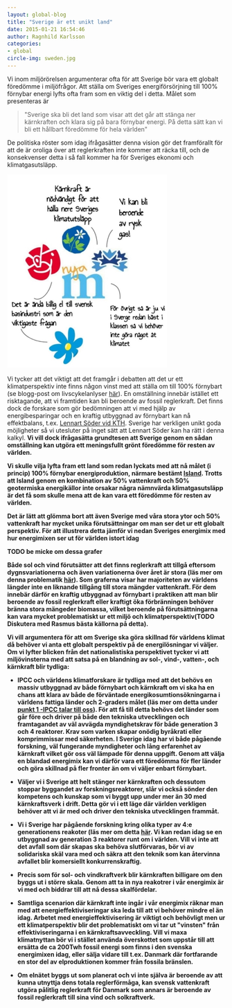 ```yaml
---
layout: global-blog
title: "Sverige är ett unikt land"
date: 2015-01-21 16:54:46
author: Ragnhild Karlsson
categories:
- global
circle-img: sweden.jpg
---
```

Vi inom miljörörelsen argumenterar ofta för att Sverige bör vara ett globalt föredömme i miljöfrågor.
Att ställa om Sveriges energiförsörjning till 100% förnybar energi lyfts ofta fram som en viktig del i detta. 
Målet som presenteras är

<blockquote>"Sverige ska bli det land som visar att det går att stänga ner kärnkraften och klara sig på bara förnybar energi. På detta sätt kan vi bli ett hållbart föredömme för hela världen"</blockquote>

De politiska röster som idag ifrågasätter denna vision gör det framförallt för att de är oroliga över att reglerkraften inte kommer att räcka till, och de konsekvenser detta i så fall kommer ha för Sveriges ekonomi och klimatgasutsläpp. 

<img class="img-responsive blog-img" src="/assets/img/global/against100renewable2.jpg">

Vi tycker att det viktigt att det framgår i debatten att det ur ett klimatperspektiv inte finns någon vinst med att ställa om till 100% förnybart (se blogg-post om livscykelanlyser <a href="/karnkraftskoll/reflektion/kallkontroll/langsamt/" target="_blanc">här</a>). En omställning innebär istället ett risktagande, att vi framtiden kan bli beroende av fossil reglerkraft. Det finns dock de forskare som gör bedömningen att vi med hjälp av energibesparingar och en kraftig utbyggnad av förnybart kan nå effektbalans, t.ex. <a href="https://www.kth.se/ees/omskolan/organisation/avdelningar/eps/news/kth-rapport-oppnar-for-mer-vind-och-solkraft-1.427885" target="_blanc">Lennart Söder vid KTH</a>. Sverige har verkligen unikt goda möjligheter så vi utesluter på inget sätt att Lennart Söder kan ha rätt i denna kalkyl.
<b>Vi vill dock ifrågasätta grundtesen att Sverige genom en sådan omställning kan utgöra ett meningsfullt grönt föredömme för resten av världen.<b>

Vi skulle vilja lyfta fram ett land som redan lyckats med att nå målet (i princip) 100% förnybar energiproduktion, närmare bestämt <a href="http://www.iea.org/statistics/statisticssearch/report/?country=ICELAND&product=electricityandheat&year=2010" target="_blanc">Island</a>.
Trotts att Island genom en kombination av 50% vattenkraft och 50% geotermiska energikällor inte orsakar några nämnvärda klimatgasutsläpp är det få som skulle mena att de kan vara ett föredömme för resten av världen.

Det är lätt att glömma bort att även Sverige med våra stora ytor och 50% vattenkraft har mycket unika förutsättningar om man ser det ur ett globalt perspektiv. För att illustrera detta jämför vi nedan Sveriges energimix med hur energimixen ser ut för världen istort idag

TODO be micke om dessa grafer

Både sol och vind förutsätter att det finns reglerkraft att tillgå eftersom dygnsvariationerna och även variationerna över året är stora (läs mer om denna problematik <a href="/global/planera-for-noll/">här</a>). Som graferna visar har majoriteten av världens längder inte en liknande tillgång till stora mängder vattenkraft. För dem innebär därför en kraftig utbyggnad av förnybart i praktiken att man blir beroende av fossil reglerkraft eller kraftigt öka förbränningen behöver bränna stora mängeder biomassa, vilket beroende på förutsättningarna kan vara mycket problematiskt ur ett miljö och klimatperspektiv(TODO Diskutera med Rasmus bästa källorna på detta)</a>.

Vi vill argumentera för att om Sverige ska göra skillnad för världens klimat då behöver vi anta ett globalt perspektiv på de energilösningar vi väljer. Om vi lyfter blicken från det nationalistiska perspektivet tycker vi att miljövinsterna med att satsa på en blandning av sol-, vind-, vatten-, och kärnkraft blir tydliga:  
<ul>
<li><p>IPCC och världens klimatforskare är tydliga med att det behövs en massiv utbyggnad av både förnybart och kärnkraft om vi ska ha en chans att klara av både de förväntade energikosumtionsökningarna i världens fattiga länder och 2-graders målet (läs mer om detta under <a href="/global/IPCC-talar-till-oss/" target="_blanc">punkt 1 -IPCC talar till oss</a>). För att få till detta behövs det länder som går före och driver på både den tekniska utvecklingen och framtagandet av väl avvägda myndighetskrav för både generation 3 och 4 reaktorer. Krav som varken skapar onödig byråkrati eller komprimmissar med säkerheten. I Sverige idag har vi både pågående forskning, väl fungerande myndigheter och lång erfarenhet av kärnkraft vilket gör oss väl lämpade för denna uppgift. Genom att välja en blandad energimix kan vi därför vara ett föredömma för fler länder och göra skillnad på fler fronter än om vi väljer enbart förnybart.</p></li>
<li><p>Väljer vi i Sverige att helt stänger ner kärnkraften och dessutom stoppar byggandet av forskningsreaktorer, slår vi också sönder den kompetens och kunskap som vi byggt upp under mer än 30 med kärnkraftsverk i drift. Detta gör vi i ett läge där världen verkligen behöver att vi är med och driver den tekniska utvecklingen frammåt.</p></li>
<li><p>Vi i Sverige har pågående forskning kring olika typer av 4:e generationens reakoter (läs mer om detta <a href="">här</a>. Vi kan redan idag se en utbyggnad av generation 3 reaktorer runt om i världen. Vill vi inte att det avfall som där skapas ska behöva slutförvaras, bör vi av solidariska skäl vara med och säkra att den teknik som kan återvinna avfallet blir komersiellt konkurrenskraftig.</p></li>
<li><p>Precis som för sol- och vindkraftverk blir kärnkraften billigare om den byggs ut i större skala. Genom att ta in nya reakotrer i vår energimix är vi med och biddrar till att nå dessa skalfördelar.</p></li>
<li><p>Samtliga scenarion där kärnkraft inte ingår i vår energimix räknar man med att energieffektiviseringar ska leda till att vi behöver mindre el än idag. Arbetet med energieffektivisering är viktigt och behövligt men ur ett klimatperspektiv blir det problematiskt om vi tar ut "vinsten" från effektiviseringarna i en kärnkraftsavveckling. Vill vi maxa klimatnyttan bör vi i stället använda överskottet som uppstår till att ersätta de ca 200Twh fossil energi som finns i den svenska energimixen idag, eller sälja vidare till t.ex. Danmark där fortfarande en stor del av elproduktionen kommer från fossila bränslen.
<li><p>Om elnätet byggs ut som planerat och vi inte själva är beroende av att kunna utnyttja dens totala reglerförmåga, kan svensk vattenkraft utgöra pålitlig reglerkraft för Danmark som annars är beroende av fossil reglerkraft till sina vind och solkraftverk.</p></li>
</ul>
